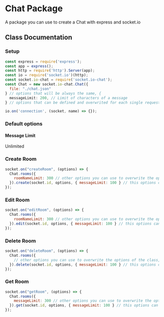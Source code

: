 # Chat Package
A package you can use to create a Chat with express and socket.io

## Class Documentation
### Setup
```js
const express = require('express');
const app = express();
const http = require('http').Server(app);
const io = require('socket.io')(http);
const socket.io-chat = require('socket.io-chat');
const Chat = new socket.io-chat.Chat({
  file: "./chat.json"
} // options that will be always the same, {
  messageLimit: 200, // Limit of characters of a message
} // options that can be defined and overwrited for each single request);

io.on('connection', (socket, name) => {});
```

### Default options
#### Message Limit
Unlimited

### Create Room
```js
socket.on("createRoom", (options) => {
  Chat.rooms({
    roomNameLimit: 300 // other options you can use to overwrite the options of the class
  }).create(socket.id, options, { messageLimit: 100 } // this options can overwrite the other options);
});
```

### Edit Room
```js
socket.on("editRoom", (options) => {
  Chat.rooms({
    roomNameLimit: 300 // other options you can use to overwrite the options of the class
  }).edit(socket.id, options, { messageLimit: 100 } // this options can overwrite the other options);
});
```

### Delete Room
```js
socket.on("deleteRoom", (options) => {
  Chat.rooms({
    // other options you can use to overwrite the options of the class, in but there are not 
  }).delete(socket.id, options, { messageLimit: 100 } // this options can overwrite the other options);
});
```

### Get Room
```js
socket.on("getRoom", (options) => {
  Chat.rooms({
    messageLimit: 300 // other options you can use to overwrite the options of the class
  }).get(socket.id, options, { messageLimit: 100 } // this options can overwrite the other options);
});
```

